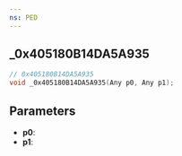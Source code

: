 ```yaml
---
ns: PED
---
```

## _0x405180B14DA5A935

```c
// 0x405180B14DA5A935
void _0x405180B14DA5A935(Any p0, Any p1);
```

## Parameters
* **p0**:
* **p1**:
